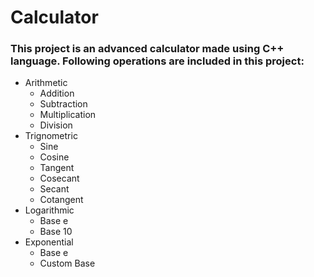 # Calculator

### This project is an advanced calculator made using C++ language. Following operations are included in this project:
* Arithmetic
  * Addition 
  * Subtraction
  * Multiplication
  * Division
* Trignometric
  * Sine 
  * Cosine
  * Tangent
  * Cosecant
  * Secant
  * Cotangent
* Logarithmic
  * Base e
  * Base 10
* Exponential
  * Base e
  * Custom Base
